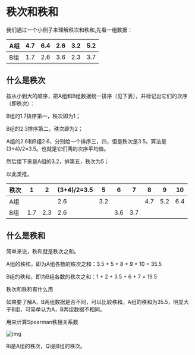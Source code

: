 # 秩次和秩和

我们通过一个小例子来理解秩次和秩和,先看一组数据：

| A组  | 4.7 | 6.4 | 2.6 | 3.2 | 5.2 |
| ---- | ------- | ------- | ------- | ------- | ------- |
| B组  | 1.7     | 2.6     | 3.6     | 2.3     | 3.7     |

 

## 什么是秩次

按从小到大的顺序，把A组和B组数据统一排序（见下表），并标记出它们的次序（即秩次）：

B组的1.7排序第一，秩次即为1；

B组的2.3排序第二，秩次即为2；

A组的2.6和B组2.6，分别给一个排序三，四，但是秩次是3.5。算法是(3+4)/2=3.5。也就是它们两的次序平均值。

然后接下来是A组的3.2，排第五，秩次为5；

以此类推。

| **秩次** | **1** | **2** | **(3+4)/2=3.5** | **5** | **6** | **7** | **8** | **9** | **10** |
| -------- | ----- | ----- | --------------- | ----- | ----- | ----- | ----- | ----- | ------ |
| A组      |       |       | 2.6             | 3.2   |       |       | 4.7   | 5.2   | 6.4    |
| B组      | 1.7   | 2.3   | 2.6             |       | 3.6   | 3.7   |       |       |        |

 

## 什么是秩和

简单来说，秩和就是秩次之和。

A组的秩和，即为A组各数的秩次之和：3.5 + 5 + 8 + 9 + 10 = 35.5

B组的秩和，即为B组各数的秩次之和：1 + 2 + 3.5 + 6 + 7 = 19.5

 

秩次和秩和有什么用

如果要了解A，B两组数据是否不同，可以比较秩和。A组的秩和为35.5，明显大于B组，可简单认为A，B两组数据不相同。

用来计算Spearman秩相关系数

 

![img](file:///C:/Users/ADMINI~1/AppData/Local/Temp/msohtmlclip1/01/clip_image002.png)

 

Ri是A组的秩次，Qi是B组的秩次。